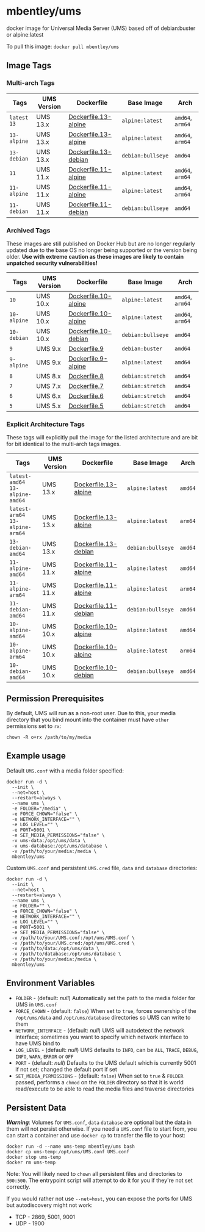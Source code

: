 # mbentley/ums

docker image for Universal Media Server (UMS)
based off of debian:buster or alpine:latest

To pull this image:
`docker pull mbentley/ums`

## Image Tags

### Multi-arch Tags

| Tags | UMS Version | Dockerfile | Base Image | Arch |
| ---- | ----------- | ---------- | ---------- | ---- |
| `latest`<br>`13` | UMS 13.x | [Dockerfile.13-alpine](Dockerfile.13-alpine) | `alpine:latest` | `amd64`, `arm64` |
| `13-alpine` | UMS 13.x | [Dockerfile.13-alpine](Dockerfile.13-alpine) | `alpine:latest` | `amd64`, `arm64` |
| `13-debian` | UMS 13.x | [Dockerfile.13-debian](Dockerfile.13-debian) | `debian:bullseye` | `amd64` |
| `11` | UMS 11.x | [Dockerfile.11-alpine](Dockerfile.11-alpine) | `alpine:latest` | `amd64`, `arm64` |
| `11-alpine` | UMS 11.x | [Dockerfile.11-alpine](Dockerfile.11-alpine) | `alpine:latest` | `amd64`, `arm64` |
| `11-debian` | UMS 11.x | [Dockerfile.11-debian](Dockerfile.11-debian) | `debian:bullseye` | `amd64` |

### Archived Tags

These images are still published on Docker Hub but are no longer regularly updated due to the base OS no longer being supported or the version being older.  **Use with extreme caution as these images are likely to contain unpatched security vulnerabilities!**

| Tags | UMS Version | Dockerfile | Base Image | Arch |
| ---- | ----------- | ---------- | ---------- | ---- |
| `10` | UMS 10.x | [Dockerfile.10-alpine](Dockerfile.10-alpine) | `alpine:latest` | `amd64`, `arm64` |
| `10-alpine` | UMS 10.x | [Dockerfile.10-alpine](Dockerfile.10-alpine) | `alpine:latest` | `amd64`, `arm64` |
| `10-debian` | UMS 10.x | [Dockerfile.10-debian](Dockerfile.10-debian) | `debian:bullseye` | `amd64` |
| `9` | UMS 9.x | [Dockerfile.9](Dockerfile.9) | `debian:buster` | `amd64` |
| `9-alpine` | UMS 9.x | [Dockerfile.9-alpine](Dockerfile.9-alpine) | `alpine:latest` | `amd64` |
| `8` | UMS 8.x | [Dockerfile.8](Dockerfile.8) | `debian:stretch` | `amd64` |
| `7` | UMS 7.x | [Dockerfile.7](Dockerfile.7) | `debian:stretch` | `amd64` |
| `6` | UMS 6.x | [Dockerfile.6](Dockerfile.6) | `debian:stretch` | `amd64` |
| `5` | UMS 5.x | [Dockerfile.5](Dockerfile.5) | `debian:stretch` | `amd64` |

### Explicit Architecture Tags

These tags will explicitly pull the image for the listed architecture and are bit for bit identical to the multi-arch tags images.

| Tags | UMS Version | Dockerfile | Base Image | Arch |
| ---- | ----------- | ---------- | ---------- | ---- |
| `latest-amd64`<br>`13-alpine-amd64` | UMS 13.x | [Dockerfile.13-alpine](Dockerfile.13-alpine) | `alpine:latest` | `amd64` |
| `latest-arm64`<br>`13-alpine-arm64` | UMS 13.x | [Dockerfile.13-alpine](Dockerfile.13-alpine) | `alpine:latest` | `arm64` |
| `13-debian-amd64` | UMS 13.x | [Dockerfile.13-debian](Dockerfile.13-debian) | `debian:bullseye` | `amd64` |
| `11-alpine-amd64` | UMS 11.x | [Dockerfile.11-alpine](Dockerfile.11-alpine) | `alpine:latest` | `amd64` |
| `11-alpine-arm64` | UMS 11.x | [Dockerfile.11-alpine](Dockerfile.11-alpine) | `alpine:latest` | `arm64` |
| `11-debian-amd64` | UMS 11.x | [Dockerfile.11-debian](Dockerfile.11-debian) | `debian:bullseye` | `amd64` |
| `10-alpine-amd64` | UMS 10.x | [Dockerfile.10-alpine](Dockerfile.10-alpine) | `alpine:latest` | `amd64` |
| `10-alpine-arm64` | UMS 10.x | [Dockerfile.10-alpine](Dockerfile.10-alpine) | `alpine:latest` | `arm64` |
| `10-debian-amd64` | UMS 10.x | [Dockerfile.10-debian](Dockerfile.10-debian) | `debian:bullseye` | `amd64` |

## Permission Prerequisites

By default, UMS will run as a non-root user.  Due to this, your media directory that you bind mount into the container must have `other` permissions set to `rx`:

```
chown -R o+rx /path/to/my/media
```

## Example usage

Default `UMS.conf` with a media folder specified:

```
docker run -d \
  --init \
  --net=host \
  --restart=always \
  --name ums \
  -e FOLDER="/media" \
  -e FORCE_CHOWN="false" \
  -e NETWORK_INTERFACE="" \
  -e LOG_LEVEL="" \
  -e PORT=5001 \
  -e SET_MEDIA_PERMISSIONS="false" \
  -v ums-data:/opt/ums/data \
  -v ums-database:/opt/ums/database \
  -v /path/to/your/media:/media \
  mbentley/ums
```

Custom `UMS.conf` and persistent `UMS.cred` file, `data` and `database` directories:

```
docker run -d \
  --init \
  --net=host \
  --restart=always \
  --name ums \
  -e FOLDER="" \
  -e FORCE_CHOWN="false" \
  -e NETWORK_INTERFACE="" \
  -e LOG_LEVEL="" \
  -e PORT=5001 \
  -e SET_MEDIA_PERMISSIONS="false" \
  -v /path/to/your/UMS.conf:/opt/ums/UMS.conf \
  -v /path/to/your/UMS.cred:/opt/ums/UMS.cred \
  -v /path/to/data:/opt/ums/data \
  -v /path/to/database:/opt/ums/database \
  -v /path/to/your/media:/media \
  mbentley/ums
```

## Environment Variables

* `FOLDER` - (default: _null_) Automatically set the path to the media folder for UMS in `UMS.conf`
* `FORCE_CHOWN` - (default: `false`) When set to `true`, forces ownership of the `/opt/ums/data` and `/opt/ums/database` directories so UMS can write to them
* `NETWORK_INTERFACE` - (default: _null_) UMS will autodetect the network interface; sometimes you want to specify which network interface to have UMS bind to
* `LOG_LEVEL` - (default: _null_) UMS defaults to `INFO`, can be `ALL`, `TRACE`, `DEBUG`, `INFO`, `WARN`, `ERROR` or `OFF`
* `PORT` - (default: _null_) Defaults to the UMS default which is currently 5001 if not set; changed the default port if set
* `SET_MEDIA_PERMISSIONS` - (default: `false`) When set to `true` & `FOLDER` passed, performs a `chmod` on the `FOLDER` directory so that it is world read/execute to be able to read the media files and traverse directories

## Persistent Data

**_Warning_**: Volumes for `UMS.conf`, `data` `database` are optional but the data in them will not persist otherwise.  If you need a `UMS.conf` file to start from, you can start a container and use `docker cp` to transfer the file to your host:

```
docker run -d --name ums-temp mbentley/ums bash
docker cp ums-temp:/opt/ums/UMS.conf UMS.conf
docker stop ums-temp
docker rm ums-temp
```

Note: You will likely need to `chown` all persistent files and directories to `500:500`.  The entrypoint script will attempt to do it for you if they're not set correctly.

If you would rather not use `--net=host`, you can expose the ports for UMS but autodiscovery might not work:

* TCP - 2869, 5001, 9001
* UDP - 1900
